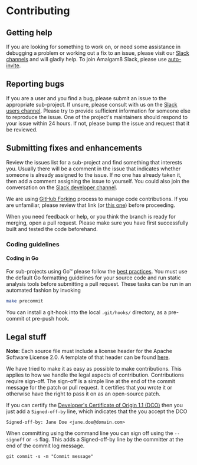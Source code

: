 # Contributing

## Getting help
If you are looking for something to work on, or need some assistance in debugging a problem or working out a fix to an issue, please visit our [Slack channels](https://amalgam8.slack.com/) and will gladly help.
To join Amalgam8 Slack, please use [auto-invite](https://amalgam8-slack-invite.mybluemix.net/). 

## Reporting bugs
If you are a user and you find a bug, please submit an issue to the appropriate sub-project. 
If unsure, please consult with us on the [Slack users channel](https://amalgam8.slack.com/messages/users/). 
Please try to provide sufficient information for someone else to reproduce the issue. 
One of the project's maintainers should respond to your issue within 24 hours. 
If not, please bump the issue and request that it be reviewed.

## Submitting fixes and enhancements
Review the issues list for a sub-project and find something that interests you. 
Usually there will be a comment in the issue that indicates whether someone is already assigned to the issue. 
If no one has already taken it, then add a comment assigning the issue to yourself. 
You could also join the conversation on the [Slack developer channel](https://amalgam8.slack.com/messages/devel/).

We are using [GitHub Forking](https://guides.github.com/activities/forking/) process to manage code contributions. 
If you are unfamiliar, please review that link (or [this one](https://www.atlassian.com/git/tutorials/comparing-workflows/forking-workflow)) before proceeding.

When you need feedback or help, or you think the branch is ready for merging, open a pull request.
Please make sure you have first successfully built and tested the code beforehand.
  
### Coding guidelines

#### Coding in Go
For sub-projects using Go&trade; please follow the [best practices](http://golang.org/doc/effective_go.html).
You must use the default Go formatting guidelines for your source code and
run static analysis tools before submitting a pull request. These tasks can
be run in an automated fashion by invoking
```bash
make precommit
```
You can install a git-hook into the local `.git/hooks/` directory, as a
pre-commit ot pre-push hook.

<!-- and run the following tools against your Go code and fix all errors and warnings: -->
<!-- - [golint](https://github.com/golang/lint) -->
<!-- - [go vet](https://golang.org/cmd/vet/) -->
<!-- - [goimports](https://godoc.org/golang.org/x/tools/cmd/goimports) -->

  
## Legal stuff

**Note:** Each source file must include a license header for the Apache Software License 2.0. 
A template of that header can be found [here](http://www.apache.org/licenses/LICENSE-2.0#apply).

We have tried to make it as easy as possible to make contributions. 
This applies to how we handle the legal aspects of contribution. 
Contributions require sign-off. 
The sign-off is a simple line at the end of the commit message for the patch or pull request.
It certifies that you wrote it or otherwise have the right to pass it on as an open-source patch. 

If you can certify the [Developer's Certificate of Origin 1.1 (DCO)](http://elinux.org/Developer_Certificate_Of_Origin) then you just add a `Signed-off-by` line, which indicates that the you accept the DCO

    Signed-off-by: Jane Doe <jane.doe@domain.com>

When committing using the command line you can sign off using the `--signoff` or `-s` flag. 
This adds a Signed-off-by line by the committer at the end of the commit log message.

    git commit -s -m "Commit message"
